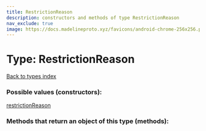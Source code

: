 ```yaml
---
title: RestrictionReason
description: constructors and methods of type RestrictionReason
nav_exclude: true
image: https://docs.madelineproto.xyz/favicons/android-chrome-256x256.png
---
```

# Type: RestrictionReason
[Back to types index](index.html)



### Possible values (constructors):

[restrictionReason](/API_docs/constructors/restrictionReason.html)  



### Methods that return an object of this type (methods):



